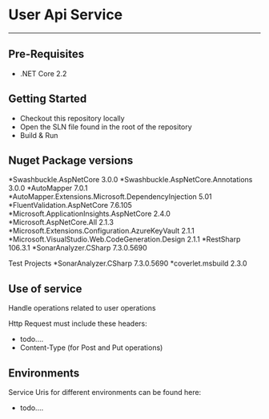 # User Api Service
-------------------

## Pre-Requisites
* .NET Core 2.2
## Getting Started
* Checkout this repository locally
* Open the SLN file found in the root of the repository
* Build & Run

## Nuget Package versions
*Swashbuckle.AspNetCore 3.0.0
*Swashbuckle.AspNetCore.Annotations 3.0.0
*AutoMapper 7.0.1
*AutoMapper.Extensions.Microsoft.DependencyInjection 5.01
*FluentValidation.AspNetCore 7.6.105
*Microsoft.ApplicationInsights.AspNetCore 2.4.0
*Microsoft.AspNetCore.All 2.1.3
*Microsoft.Extensions.Configuration.AzureKeyVault 2.1.1
*Microsoft.VisualStudio.Web.CodeGeneration.Design 2.1.1
*RestSharp 106.3.1
*SonarAnalyzer.CSharp 7.3.0.5690


Test Projects
*SonarAnalyzer.CSharp 7.3.0.5690
*coverlet.msbuild 2.3.0


## Use of service
Handle operations related to user operations

Http Request must include these headers:

* todo....
* Content-Type (for Post and Put operations)


## Environments

Service Uris for different environments can be found here:

* todo....
